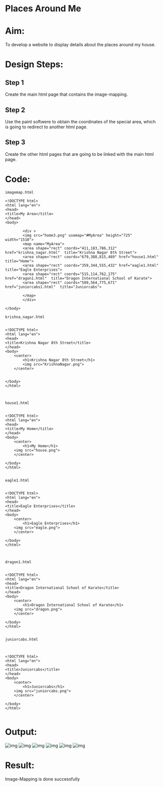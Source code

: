 # Places Around Me
# Aim:
To develop a website to display details about the places around my house.

# Design Steps:
## Step 1
Create the main html page that contains the image-mapping.

## Step 2
Use the paint softwere to obtain the coordinates of the special area, which is going to redirect to another html page.



## Step 3
Create the other html pages that are going to be linked with the main html page.




# Code:
```
imagemap.html

<!DOCTYPE html>
<html lang="en">
<head>
<title>My Area</title>
</head>
<body>
    
        <div >
        <img src="home3.png" usemap="#MyArea" height="725" width="1510">
        <map name="MyArea">
        <area shape="rect" coords="411,183,786,312" href="krishna_nagar.html"  title="Krishna Nagar 8th Street">
        <area shape="rect" coords="679,388,815,469" href="house1.html"  title="Home">
        <area shape="rect" coords="359,344,555,432" href="eagle1.html"  title="Eagle Enterprises">
        <area shape="rect" coords="515,114,762,175" href="dragon1.html"  title="Dragon International School of Karate">
        <area shape="rect" coords="589,564,775,671" href="juniorcabs1.html"  title="Juniorcabs">
        
        </map>
        </div>
        
</body>
```
```
krishna_nagar.html


<!DOCTYPE html>
<html lang="en">
<head>
<title>Krishna Nagar 8th Street</title>
</head>
<body>
    <center>
        <h1>Krishna Nagar 8th Street</h1>
        <img src="KrishnaNagar.png">
    </center>
    

</body>
</html>
```
```


house1.html


<!DOCTYPE html>
<html lang="en">
<head>
<title>My Home</title>
</head>
<body>
    <center>
        <h1>My Home</h1>
    <img src="house.png">
    </center>

</body>
</html>
```
```

eagle1.html


<!DOCTYPE html>
<html lang="en">
<head>
<title>Eagle Enterprises</title>
</head>
<body>
    <center>
        <h1>Eagle Enterprises</h1>
    <img src="eagle.png">
    </center>

</body>
</html>
```
```


dragon1.html


<!DOCTYPE html>
<html lang="en">
<head>
<title>Dragon International School of Karate</title>
</head>
<body>
    <center>
        <h1>Dragon International School of Karate</h1>
    <img src="dragon.png">
    </center>

</body>
</html>
```
```

juniorcabs.html



<!DOCTYPE html>
<html lang="en">
<head>
<title>Juniorcabs</title>
</head>
<body>
    <center>
        <h1>Juniorcabs</h1>
    <img src="juniorcabs.png">
    </center>

</body>
</html>


```


# Output:
![img](output1)
![img](output2)
![img](output3)
![img](output4)
![img](output5)
![img](output6)

# Result:
Image-Mapping is done successfully



